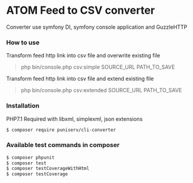 # ATOM Feed to CSV converter

Converter use symfony DI, symfony console application and GuzzleHTTP

### How to use

Transform feed http link into csv file and overwrite existing file
> php bin/console.php csv:simple SOURCE_URL PATH_TO_SAVE

Transform feed http link into csv file and extend existing file
> php bin/console.php csv:extended SOURCE_URL PATH_TO_SAVE

### Installation
PHP7.1 Required with libxml, simplexml, json extensions

```sh
$ composer require puniserv/cli-converter
```

### Available test commands in composer
```sh
$ composer phpunit
$ composer test
$ composer testCoverageWithHtml
$ composer testCoverage
```
